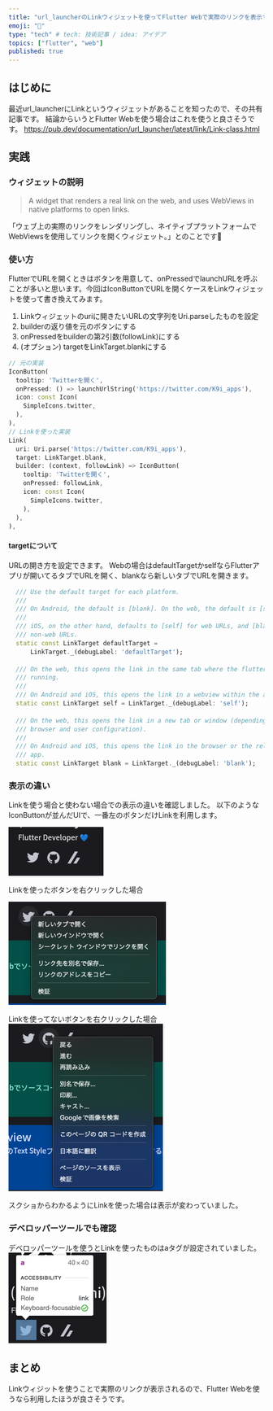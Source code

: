 ```yaml
---
title: "url_launcherのLinkウィジェットを使ってFlutter Webで実際のリンクを表示する"
emoji: "👾"
type: "tech" # tech: 技術記事 / idea: アイデア
topics: ["flutter", "web"]
published: true
---
```

## はじめに

最近url_launcherにLinkというウィジェットがあることを知ったので、その共有記事です。
結論からいうとFlutter Webを使う場合はこれを使うと良さそうです。
https://pub.dev/documentation/url_launcher/latest/link/Link-class.html

## 実践

### ウィジェットの説明
>A widget that renders a real link on the web, and uses WebViews in native platforms to open links.

「ウェブ上の実際のリンクをレンダリングし、ネイティブプラットフォームでWebViewsを使用してリンクを開くウィジェット。」とのことです👀

### 使い方
FlutterでURLを開くときはボタンを用意して、onPressedでlaunchURLを呼ぶことが多いと思います。今回はIconButtonでURLを開くケースをLinkウィジェットを使って書き換えてみます。

1. Linkウィジェットのuriに開きたいURLの文字列をUri.parseしたものを設定
2. builderの返り値を元のボタンにする
3. onPressedをbuilderの第2引数(followLink)にする
4. (オプション) targetをLinkTarget.blankにする

```dart
// 元の実装
IconButton(
  tooltip: 'Twitterを開く',
  onPressed: () => launchUrlString('https://twitter.com/K9i_apps'),
  icon: const Icon(
    SimpleIcons.twitter,
  ),
),
// Linkを使った実装
Link(
  uri: Uri.parse('https://twitter.com/K9i_apps'),
  target: LinkTarget.blank,
  builder: (context, followLink) => IconButton(
    tooltip: 'Twitterを開く',
    onPressed: followLink,
    icon: const Icon(
      SimpleIcons.twitter,
    ),
  ),
),
```

#### targetについて
URLの開き方を設定できます。
Webの場合はdefaultTargetかselfならFlutterアプリが開いてるタブでURLを開く、blankなら新しいタブでURLを開きます。
```dart
  /// Use the default target for each platform.
  ///
  /// On Android, the default is [blank]. On the web, the default is [self].
  ///
  /// iOS, on the other hand, defaults to [self] for web URLs, and [blank] for
  /// non-web URLs.
  static const LinkTarget defaultTarget =
      LinkTarget._(debugLabel: 'defaultTarget');

  /// On the web, this opens the link in the same tab where the flutter app is
  /// running.
  ///
  /// On Android and iOS, this opens the link in a webview within the app.
  static const LinkTarget self = LinkTarget._(debugLabel: 'self');

  /// On the web, this opens the link in a new tab or window (depending on the
  /// browser and user configuration).
  ///
  /// On Android and iOS, this opens the link in the browser or the relevant
  /// app.
  static const LinkTarget blank = LinkTarget._(debugLabel: 'blank');
```

### 表示の違い
Linkを使う場合と使わない場合での表示の違いを確認しました。
以下のようなIconButtonが並んだUIで、一番左のボタンだけLinkを利用します。

![](/images/SCR-20230302-fhs.png)

Linkを使ったボタンを右クリックした場合

![](/images/SCR-20230302-fj0.png)

Linkを使ってないボタンを右クリックした場合
![](/images/SCR-20230302-fjl.png)

スクショからわかるようにLinkを使った場合は表示が変わっていました。

### デベロッパーツールでも確認

デベロッパーツールを使うとLinkを使ったものはaタグが設定されていました。
![](/images/SCR-20230302-fpj.png)

## まとめ
Linkウィジットを使うことで実際のリンクが表示されるので、Flutter Webを使うなら利用したほうが良さそうです。